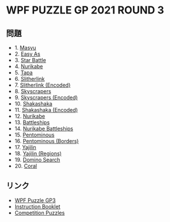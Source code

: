 # WPF PUZZLE GP 2021 ROUND 3

## 問題
- 1\. [Masyu](../puzzle/masyu.md)
- 2\. [Easy As](../puzzle/easyas.md)
- 3\. [Star Battle](../puzzle/starbattle.md)
- 4\. [Nurikabe](../puzzle/nurikabe.md)
- 5\. [Tapa](../puzzle/tapa.md)
- 6\. [Slitherlink](../puzzle/slitherlink.md)
- 7\. [Slitherlink (Encoded)](../puzzle/slitherlink-encoded.md)
- 8\. [Skyscrapers](../puzzle/skyscrapers.md)
- 9\. [Skyscrapers (Encoded)](../puzzle/skyscrapers-encoded.md)
- 10\. [Shakashaka](../puzzle/shakashaka.md)
- 11\. [Shakashaka (Encoded)](../puzzle/shakashaka-encoded.md)
- 12\. [Nurikabe](../puzzle/nurikabe.md)
- 13\. [Battleships](../puzzle/battleships.md)
- 14\. [Nurikabe Battleships](../puzzle/nurikabe-battleships.md)
- 15\. [Pentominous](../puzzle/pentominous.md)
- 16\. [Pentominous (Borders)](../puzzle/pentominous-borders.md)
- 17\. [Yajilin](../puzzle/yajilin.md)
- 18\. [Yajilin (Regions)](../puzzle/yajilin-regions.md)
- 19\. [Domino Search](../puzzle/dominosearch.md)
- 20\. [Coral](../puzzle/coral.md)

## リンク
- [WPF Puzzle GP3](https://gp.worldpuzzle.org/content/wpf-puzzle-gp3-6)
- [Instruction Booklet](https://gp.worldpuzzle.org/content/instruction-booklet-118)
- [Competition Puzzles](https://gp.worldpuzzle.org/content/competition-puzzles-83)

